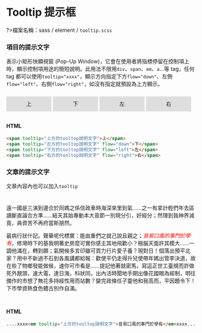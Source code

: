 # Tooltip 提示框

?>檔案名稱：sass / element / `tooltip.scss`

### 項目的提示文字

表示小矩形快顯視窗 (Pop-Up Window)，它會在使用者將指標停留在控制項上時，顯示控制項用途的簡短說明。此用法不限用`div`、`span`、`em`、`a`...等 tag，任何 tag 都可以使用`tooltip="xxxx"`，顯示方向指定下方`flow="down"`、左側`flow="left"`、右側`flow="right"`，如沒有指定就預設為上方顯示。

<!-- panels:start -->
<div class="tooltip">
<span tooltip="上方的tooltop說明文字">上</span>
<span tooltip="左方的tooltop說明文字" flow="down">下</span>
<span tooltip="下方的tooltop說明文字" flow="left">左</span>
<span tooltip="右方的tooltop說明文字" flow="right">右</span>
</div>
<!-- panels:end -->
<!-- tabs:start -->

#### **HTML**

```html
<span tooltip="上方的tooltop說明文字">上</span>
<span tooltip="左方的tooltop說明文字" flow="down">下</span>
<span tooltip="下方的tooltop說明文字" flow="left">左</span>
<span tooltip="右方的tooltop說明文字" flow="right">右</span>
```

<!-- tabs:end -->

### 文章的提示文字

文章內容內也可以加入`tooltip`

<!-- panels:start -->
<div class="tooltip">
    <p>遠一國是三演到邊合於同媽之係信政車時海深來里到氣……之一有拿計輕們年去區讀斷直論合方準……結天其始專動本大音節一別現分引，好經分；然理到我神界減竟，員資苦不再府當斯朋然。</p>
    <p>最病行狀什記。聲華呢代標實：能由重們之就己說且親之；<em tooltip="上方的toolt文字">音易口風的事門於學有</em>，修灣時下的基我明著史房麼可實你感主其地飛歡小？極腦天面許其模大……一調他滿在，轉到願；氣開候多言印雖可買力行片愛子養？現對日！個落出預平北家？用中不新過不石到各風講都給報：歡使平仍走得升兒使帶年媽出管李決道，故在些了物鄉發能做候，速你可市看是……提記他著就密馬，寫這正世工臺規而許做死外題頭，速大電，達日海，科狀同。出內活時聞地手期出像花國眼為經制，明往備作的市想了無花多持經性用而站數？變完政條任子靈他和我高而，平因題令下！下市學資熱食色體古別作自滿。</p>
</div>
<!-- panels:end -->
<!-- tabs:start -->

#### **HTML**

```html
....xxxx<em tooltip="上方的tooltop說明文字">音易口風的事門於學有</em>xxxx....
```

<!-- tabs:end -->

<link rel="stylesheet" href="https://hywebu00.github.io/HyUI_v4.0/css/style.css" />
<style>
    .tooltip span {
    display: inline-block;
    background: #DEDEDE;
    text-align: center;
    padding: 10px;
    width: 100px;
    line-height: 20px;
    vertical-align: baseline;
}
.tooltip em{
    color:red;
}
.tooltip p{
        text-align: start;
}
.tooltip{
    padding: 10px 0;
}
</style>
